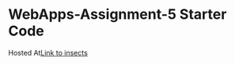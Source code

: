 # WebApps-Assignment-5 Starter Code

Hosted At[Link to insects]( https://44-563-web-apps-f22.github.io/44563-webapps-assignment-5-ChanduNelavelli/insects.html)